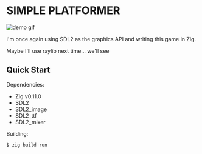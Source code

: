 # SIMPLE PLATFORMER

![demo gif](./assets/portal-demo.gif)

I'm once again using SDL2 as the graphics API and writing this game in Zig.

Maybe I'll use raylib next time... we'll see

## Quick Start

Dependencies:

- Zig v0.11.0
- SDL2
- SDL2_image
- SDL2_ttf
- SDL2_mixer

Building:
```console
$ zig build run
```
